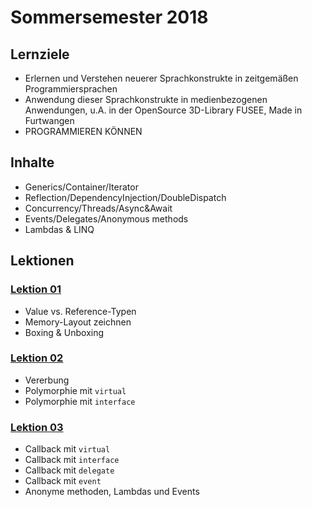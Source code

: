 # Sommersemester 2018

## Lernziele

 - Erlernen und Verstehen neuerer Sprachkonstrukte in zeitgemäßen Programmiersprachen
 - Anwendung dieser Sprachkonstrukte in medienbezogenen Anwendungen, u.A. in der OpenSource 3D-Library FUSEE, Made in
   Furtwangen 
 - PROGRAMMIEREN KÖNNEN


## Inhalte 

- Generics/Container/Iterator
- Reflection/DependencyInjection/DoubleDispatch
- Concurrency/Threads/Async&Await
- Events/Delegates/Anonymous methods
- Lambdas & LINQ

## Lektionen

### [Lektion 01](01_MemValRef)

 - Value vs. Reference-Typen
 - Memory-Layout zeichnen
 - Boxing & Unboxing

### [Lektion 02](02_Inheritance)

- Vererbung 
- Polymorphie mit `virtual`
- Polymorphie mit `interface`

### [Lektion 03](03_Callback)

- Callback mit `virtual`
- Callback mit `interface`
- Callback mit `delegate`
- Callback mit `event`
- Anonyme methoden, Lambdas und Events
